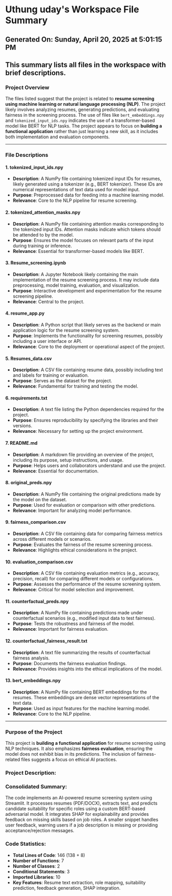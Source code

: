 # Uthung uday's Workspace File Summary
## Generated On: Sunday, April 20, 2025 at 5:01:15 PM
This summary lists all files in the workspace with brief descriptions.
---
### Project Overview
The files listed suggest that the project is related to **resume screening using machine learning or natural language processing (NLP)**. The project likely involves analyzing resumes, generating predictions, and evaluating fairness in the screening process. The use of files like `bert_embeddings.npy` and `tokenized_input_ids.npy` indicates the use of a transformer-based model like BERT for NLP tasks. The project appears to focus on **building a functional application** rather than just learning a new skill, as it includes both implementation and evaluation components.

---

### File Descriptions

#### 1. **tokenized_input_ids.npy**
   - **Description**: A NumPy file containing tokenized input IDs for resumes, likely generated using a tokenizer (e.g., BERT tokenizer). These IDs are numerical representations of text data used for model input.
   - **Purpose**: Preprocessed data for feeding into a machine learning model.
   - **Relevance**: Core to the NLP pipeline for resume screening.

#### 2. **tokenized_attention_masks.npy**
   - **Description**: A NumPy file containing attention masks corresponding to the tokenized input IDs. Attention masks indicate which tokens should be attended to by the model.
   - **Purpose**: Ensures the model focuses on relevant parts of the input during training or inference.
   - **Relevance**: Essential for transformer-based models like BERT.

#### 3. **Resume_screening.ipynb**
   - **Description**: A Jupyter Notebook likely containing the main implementation of the resume screening process. It may include data preprocessing, model training, evaluation, and visualization.
   - **Purpose**: Interactive development and experimentation for the resume screening pipeline.
   - **Relevance**: Central to the project.

#### 4. **resume_app.py**
   - **Description**: A Python script that likely serves as the backend or main application logic for the resume screening system.
   - **Purpose**: Implements the functionality for screening resumes, possibly including a user interface or API.
   - **Relevance**: Core to the deployment or operational aspect of the project.

#### 5. **Resumes_data.csv**
   - **Description**: A CSV file containing resume data, possibly including text and labels for training or evaluation.
   - **Purpose**: Serves as the dataset for the project.
   - **Relevance**: Fundamental for training and testing the model.

#### 6. **requirements.txt**
   - **Description**: A text file listing the Python dependencies required for the project.
   - **Purpose**: Ensures reproducibility by specifying the libraries and their versions.
   - **Relevance**: Necessary for setting up the project environment.

#### 7. **README.md**
   - **Description**: A markdown file providing an overview of the project, including its purpose, setup instructions, and usage.
   - **Purpose**: Helps users and collaborators understand and use the project.
   - **Relevance**: Essential for documentation.

#### 8. **original_preds.npy**
   - **Description**: A NumPy file containing the original predictions made by the model on the dataset.
   - **Purpose**: Used for evaluation or comparison with other predictions.
   - **Relevance**: Important for analyzing model performance.

#### 9. **fairness_comparison.csv**
   - **Description**: A CSV file containing data for comparing fairness metrics across different models or scenarios.
   - **Purpose**: Evaluates the fairness of the resume screening process.
   - **Relevance**: Highlights ethical considerations in the project.

#### 10. **evaluation_comparison.csv**
   - **Description**: A CSV file containing evaluation metrics (e.g., accuracy, precision, recall) for comparing different models or configurations.
   - **Purpose**: Assesses the performance of the resume screening system.
   - **Relevance**: Critical for model selection and improvement.

#### 11. **counterfactual_preds.npy**
   - **Description**: A NumPy file containing predictions made under counterfactual scenarios (e.g., modified input data to test fairness).
   - **Purpose**: Tests the robustness and fairness of the model.
   - **Relevance**: Important for fairness evaluation.

#### 12. **counterfactual_fairness_result.txt**
   - **Description**: A text file summarizing the results of counterfactual fairness analysis.
   - **Purpose**: Documents the fairness evaluation findings.
   - **Relevance**: Provides insights into the ethical implications of the model.

#### 13. **bert_embeddings.npy**
   - **Description**: A NumPy file containing BERT embeddings for the resumes. These embeddings are dense vector representations of the text data.
   - **Purpose**: Used as input features for the machine learning model.
   - **Relevance**: Core to the NLP pipeline.

---

### Purpose of the Project
This project is **building a functional application** for resume screening using NLP techniques. It also emphasizes **fairness evaluation**, ensuring the model does not exhibit bias in its predictions. The inclusion of fairness-related files suggests a focus on ethical AI practices. 
### Project Description:
 ### Consolidated Summary:
The code implements an AI-powered resume screening system using Streamlit. It processes resumes (PDF/DOCX), extracts text, and predicts candidate suitability for specific roles using a custom BERT-based adversarial model. It integrates SHAP for explainability and provides feedback on missing skills based on job roles. A smaller snippet handles user feedback, warning users if a job description is missing or providing acceptance/rejection messages.

### Code Statistics:
- **Total Lines of Code**: 146 (138 + 8)
- **Number of Functions**: 7
- **Number of Classes**: 2
- **Conditional Statements**: 3
- **Imported Libraries**: 10
- **Key Features**: Resume text extraction, role mapping, suitability prediction, feedback generation, SHAP integration.
